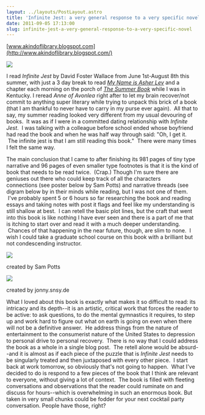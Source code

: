 ```yaml
---
layout: ../layouts/PostLayout.astro
title: 'Infinite Jest: a very general response to a very specific novel.'
date: 2011-09-05 17:13:00
slug: infinite-jest-a-very-general-response-to-a-very-specific-novel
---
```


[www.akindoflibrary.blogspot.com](http://www.akindoflibrary.blogspot.com/)

[![](http://images2.wikia.nocookie.net/__cb20100825093107/4chanlit/images/thumb/4/4f/Infinite_jest_cover.jpg/236px-Infinite_jest_cover.jpg)](http://images2.wikia.nocookie.net/__cb20100825093107/4chanlit/images/thumb/4/4f/Infinite_jest_cover.jpg/236px-Infinite_jest_cover.jpg)

I read _Infinite Jest_ by David Foster Wallace from June 1st-August 8th this summer, with just a 3 day break to read _[My Name is Asher Lev](http://25.media.tumblr.com/tumblr_ld2bz8x7ht1qz6t0vo1_500.png)_ and a chapter each morning on the porch of *[The Summer Book](http://akindoflibrary.blogspot.com/2010/08/my-favorite-summer-book-of-all-time-i.html)* while I was in Kentucky. I reread *Anne of Avonlea* right after to let my brain recover/not commit to anything super literary while trying to unpack this brick of a book (that I am thankful to never have to carry in my purse ever again).  All that to say, my summer reading looked very different from my usual devouring of books.  It was as if I were in a committed dating relationship with _Infinite Jest_.  I was talking with a colleague before school ended whose boyfriend had read the book and when he was half way through said: "Oh, I get it.  The infinite jest is that I am still reading this book."  There were many times I felt the same way.

The main conclusion that I came to after finishing its 981 pages of tiny type narrative and 96 pages of even smaller type footnotes is that it is the kind of book that needs to be read twice.  (Crap.) Though I'm sure there are geniuses out there who could keep track of all the characters connections (see poster below by Sam Potts) and narrative threads (see digram below by in their minds while reading, but I was not one of them.  I've probably spent 5 or 6 hours so far researching the book and reading essays and taking notes with post it flags and feel like my understanding is still shallow at best.  I can retell the basic plot lines, but the craft that went into this book is like nothing I have ever seen and there is a part of me that is itching to start over and read it with a much deeper understanding.  Chances of that happening in the near future, though, are slim to none.  I wish I could take a graduate school course on this book with a brilliant but not condescending instructor.

[![](http://25.media.tumblr.com/tumblr_ld2bz8x7ht1qz6t0vo1_500.png)](http://25.media.tumblr.com/tumblr_ld2bz8x7ht1qz6t0vo1_500.png)

created by Sam Potts

[![](http://jonny.snsy.de/wp-content/uploads/2010/08/unendlicherspasubersicht.jpg)](http://jonny.snsy.de/wp-content/uploads/2010/08/unendlicherspasubersicht.jpg)

created by jonny.snsy.de

What I loved about this book is exactly what makes it so difficult to read: its intricacy and its depth--it is an artistic, critical work that forces the reader to be active: to ask questions, to do the mental gymnastics it requires, to step up and work hard to figure out what on earth is going on even when there will not be a definitive answer.  He address things from the nature of entertainment to the consumerist nature of the United States to depression to personal drive to personal recovery.  There is no way that I could address the book as a whole in a single blog post.  The retell alone would be absurd--and it is almost as if each piece of the puzzle that is _Infinite Jest_ needs to be singularly treated and then juxtaposed with every other piece.  I start back at work tomorrow, so obviously that's not going to happen.  What I've decided to do is respond to a few pieces of the book that I think are relevant to everyone, without giving a lot of context.  The book is filled with fleeting conversations and observations that the reader could ruminate on and discuss for hours--which is overwhelming in such an enormous book. But taken in very small chunks could be fodder for your next cocktail party conversation. People have those, right?
